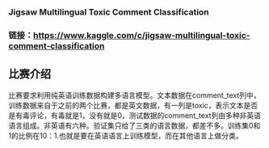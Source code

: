 ### Jigsaw Multilingual Toxic Comment Classification
### 链接：https://www.kaggle.com/c/jigsaw-multilingual-toxic-comment-classification

## 比赛介绍 ##
比赛要求利用纯英语训练数据构建多语言模型。文本数据在comment_text列中，训练数据来自于之前的两个比赛，都是英文数据，有一列是toxic，表示文本是否是有毒评论，有毒就是1，没有就是0，测试数据的comment_text列由多种非英语语言组成。非英语有六种。验证集只给了三类的语言数据，都差不多。训练集0和1的比例在10：1.也就是要在英语语言上训练模型，而在其他语言上做分类。

